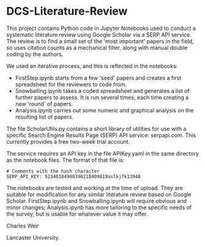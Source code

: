 # DCS-Literature-Review

This project contains Python code in Jupyter Notebooks used to conduct a systematic literature review using Google Scholar via a SERP API service. The review is to find a small set of the 'most important' papers in the field, so uses citation counts as a mechanical filter, along with manual double coding by the authors.

We used an iterative process, and this is reflected in the notebooks: 

* FirstStep.ipynb starts from a few 'seed' papers and creates a first spreadsheet for the reviewers to code from. 
* Snowballing.ipynb takes a coded spreadsheet and generates a list of further papers to assess. It is run several times; each time creating a new 'round' of papers.
* Analysis.ipynb carries out some numeric and graphical analysis on the resulting list of papers. 

The file ScholarUtils.py contains a short library of utilities for use with a specific Search Engine Results Page (SERP) API service: serpapi.com. This currently provides a free two-week trial account.

The service requires an API key in the file APIKey.yaml in the same directory as the notebook files. The format of that file is:

    # Comments with the hash character
    SERP_API_KEY: 92340184908390218409819aslkjfk13948

The notebooks are tested and working at the time of upload. They are suitable for modification for any similar literature review based on Google Scholar. FirstStep.ipynb and Snowballing.ipynb will require obvious and minor changes; Analysis.ipynb has more tailoring to the specific needs of the survey, but is usable for whatever value it may offer.

Charles Weir

Lancaster University.
